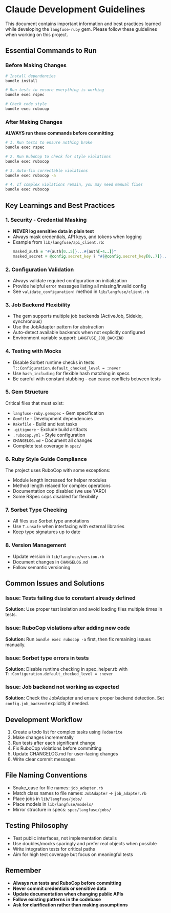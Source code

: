 # Claude Development Guidelines

This document contains important information and best practices learned while developing the `langfuse-ruby` gem. Please follow these guidelines when working on this project.

## Essential Commands to Run

### Before Making Changes
```bash
# Install dependencies
bundle install

# Run tests to ensure everything is working
bundle exec rspec

# Check code style
bundle exec rubocop
```

### After Making Changes
**ALWAYS run these commands before committing:**

```bash
# 1. Run tests to ensure nothing broke
bundle exec rspec

# 2. Run RuboCop to check for style violations
bundle exec rubocop

# 3. Auto-fix correctable violations
bundle exec rubocop -a

# 4. If complex violations remain, you may need manual fixes
bundle exec rubocop
```

## Key Learnings and Best Practices

### 1. Security - Credential Masking
- **NEVER log sensitive data in plain text**
- Always mask credentials, API keys, and tokens when logging
- Example from `lib/langfuse/api_client.rb`:
  ```ruby
  masked_auth = "#{auth[0..5]}...#{auth[-4..]}"
  masked_secret = @config.secret_key ? "#{@config.secret_key[0..7]}..." : 'nil'
  ```

### 2. Configuration Validation
- Always validate required configuration on initialization
- Provide helpful error messages listing all missing/invalid config
- See `validate_configuration!` method in `lib/langfuse/client.rb`

### 3. Job Backend Flexibility
- The gem supports multiple job backends (ActiveJob, Sidekiq, synchronous)
- Use the JobAdapter pattern for abstraction
- Auto-detect available backends when not explicitly configured
- Environment variable support: `LANGFUSE_JOB_BACKEND`

### 4. Testing with Mocks
- Disable Sorbet runtime checks in tests: `T::Configuration.default_checked_level = :never`
- Use `hash_including` for flexible hash matching in specs
- Be careful with constant stubbing - can cause conflicts between tests

### 5. Gem Structure
Critical files that must exist:
- `langfuse-ruby.gemspec` - Gem specification
- `Gemfile` - Development dependencies
- `Rakefile` - Build and test tasks
- `.gitignore` - Exclude build artifacts
- `.rubocop.yml` - Style configuration
- `CHANGELOG.md` - Document all changes
- Complete test coverage in `spec/`

### 6. Ruby Style Guide Compliance
The project uses RuboCop with some exceptions:
- Module length increased for helper modules
- Method length relaxed for complex operations
- Documentation cop disabled (we use YARD)
- Some RSpec cops disabled for flexibility

### 7. Sorbet Type Checking
- All files use Sorbet type annotations
- Use `T.unsafe` when interfacing with external libraries
- Keep type signatures up to date

### 8. Version Management
- Update version in `lib/langfuse/version.rb`
- Document changes in `CHANGELOG.md`
- Follow semantic versioning

## Common Issues and Solutions

### Issue: Tests failing due to constant already defined
**Solution:** Use proper test isolation and avoid loading files multiple times in tests.

### Issue: RuboCop violations after adding new code
**Solution:** Run `bundle exec rubocop -a` first, then fix remaining issues manually.

### Issue: Sorbet type errors in tests
**Solution:** Disable runtime checking in spec_helper.rb with `T::Configuration.default_checked_level = :never`

### Issue: Job backend not working as expected
**Solution:** Check the JobAdapter and ensure proper backend detection. Set `config.job_backend` explicitly if needed.

## Development Workflow

1. Create a todo list for complex tasks using `TodoWrite`
2. Make changes incrementally
3. Run tests after each significant change
4. Fix RuboCop violations before committing
5. Update CHANGELOG.md for user-facing changes
6. Write clear commit messages

## File Naming Conventions

- Snake_case for file names: `job_adapter.rb`
- Match class names to file names: `JobAdapter` → `job_adapter.rb`
- Place jobs in `lib/langfuse/jobs/`
- Place models in `lib/langfuse/models/`
- Mirror structure in specs: `spec/langfuse/jobs/`

## Testing Philosophy

- Test public interfaces, not implementation details
- Use doubles/mocks sparingly and prefer real objects when possible
- Write integration tests for critical paths
- Aim for high test coverage but focus on meaningful tests

## Remember

- **Always run tests and RuboCop before committing**
- **Never commit credentials or sensitive data**
- **Update documentation when changing public APIs**
- **Follow existing patterns in the codebase**
- **Ask for clarification rather than making assumptions**